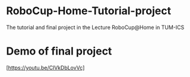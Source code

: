 # RoboCup-Home-Tutorial-project
The tutorial and final project in the Lecture RoboCup@Home in TUM-ICS

# Demo of final project
[https://youtu.be/ClVkDbLovVc]
